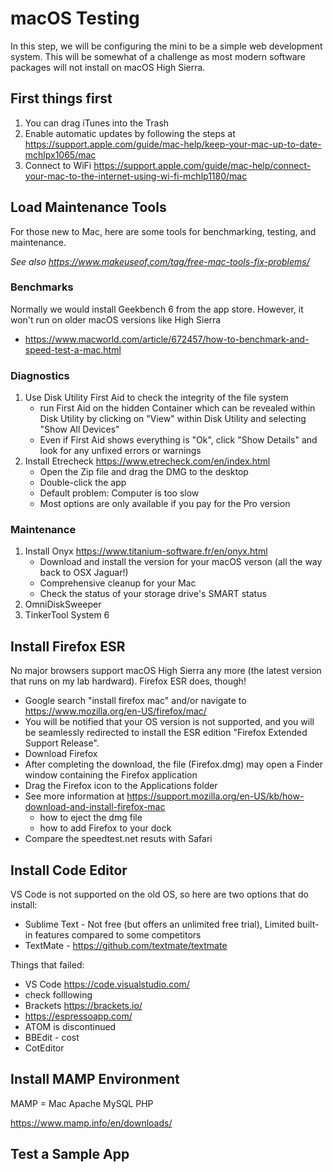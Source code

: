 # macOS Testing
In this step, we will be configuring the mini to be a simple web development system. This will be somewhat of a challenge as most modern software packages will not install on macOS High Sierra.


## First things first
1. You can drag iTunes into the Trash
2. Enable automatic updates by following the steps at https://support.apple.com/guide/mac-help/keep-your-mac-up-to-date-mchlpx1065/mac
3. Connect to WiFi https://support.apple.com/guide/mac-help/connect-your-mac-to-the-internet-using-wi-fi-mchlp1180/mac


## Load Maintenance Tools
For those new to Mac, here are some tools for benchmarking, testing, and maintenance.

*See also https://www.makeuseof.com/tag/free-mac-tools-fix-problems/*

### Benchmarks
Normally we would install Geekbench 6 from the app store. However, it won't run on older macOS versions like High Sierra
- https://www.macworld.com/article/672457/how-to-benchmark-and-speed-test-a-mac.html

### Diagnostics
1. Use Disk Utility First Aid to check the integrity of the file system
    - run First Aid on the hidden Container which can be revealed within Disk Utility by clicking on "View" within Disk Utility and selecting "Show All Devices"
    - Even if First Aid shows everything is "Ok", click "Show Details" and look for any unfixed errors or warnings
2. Install Etrecheck https://www.etrecheck.com/en/index.html
    - Open the Zip file and drag the DMG to the desktop
    - Double-click the app
    - Default problem: Computer is too slow
    - Most options are only available if you pay for the Pro version
### Maintenance
1. Install Onyx https://www.titanium-software.fr/en/onyx.html
    - Download and install the version for your macOS verson (all the way back to OSX Jaguar!)
    - Comprehensive cleanup for your Mac
    - Check the status of your storage drive's SMART status
2. OmniDiskSweeper
3. TinkerTool System 6

## Install Firefox ESR
No major browsers support macOS High Sierra any more (the latest version that runs on my lab hardward). Firefox ESR does, though!
- Google search "install firefox mac" and/or navigate to https://www.mozilla.org/en-US/firefox/mac/
- You will be notified that your OS version is not supported, and you will be seamlessly redirected to install the ESR edition "Firefox Extended Support Release".
- Download Firefox
- After completing the download, the file (Firefox.dmg) may open a Finder window containing the Firefox application
- Drag the Firefox icon to the Applications folder
- See more information at https://support.mozilla.org/en-US/kb/how-download-and-install-firefox-mac
  - how to eject the dmg file
  - how to add Firefox to your dock
- Compare the speedtest.net resuts with Safari

## Install Code Editor
VS Code is not supported on the old OS, so here are two options that do install:
- Sublime Text - Not free (but offers an unlimited free trial), Limited built-in features compared to some competitors
- TextMate - https://github.com/textmate/textmate

Things that failed:
- VS Code https://code.visualstudio.com/
- check folllowing
- Brackets https://brackets.io/
- https://espressoapp.com/
- ATOM is discontinued
- BBEdit - cost
- CotEditor

## Install MAMP Environment
MAMP = Mac Apache MySQL PHP

https://www.mamp.info/en/downloads/

## Test a Sample App
